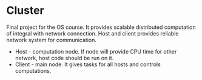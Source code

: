 # Cluster
Final project for the OS course.
It provides scalable distributed computation of integral with network connection. Host and client provides reliable network system for communication.
- Host - computation node. If node will provide CPU time for other network, host code should be run on it.
- Client - main node. It gives tasks for all hosts and controls computations.
